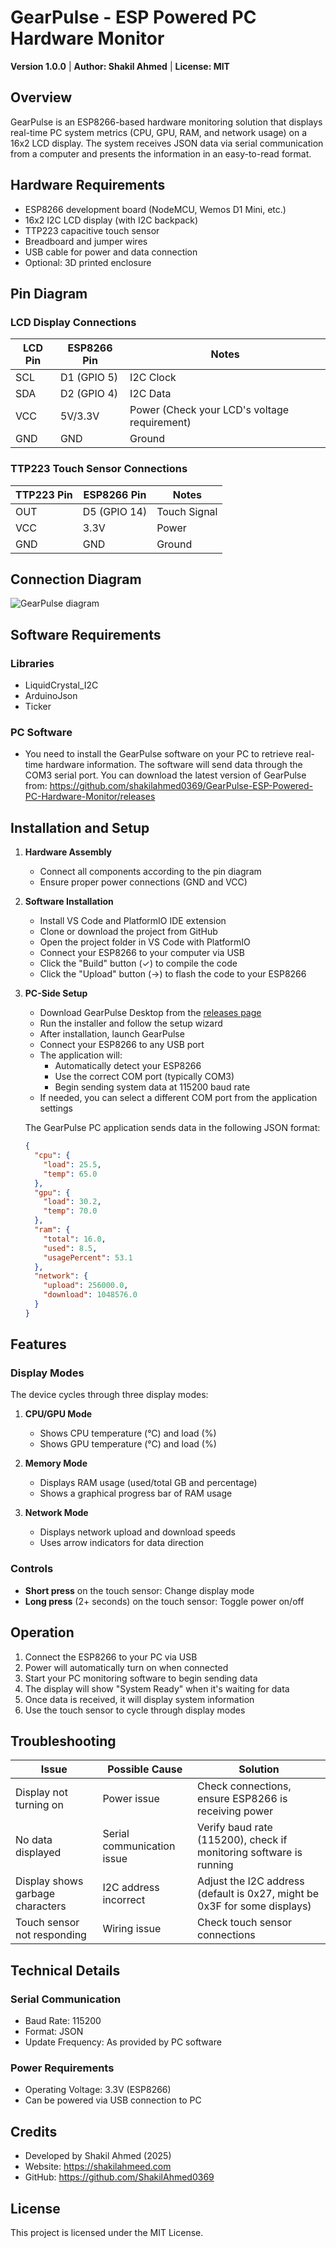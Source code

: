 # GearPulse - ESP Powered PC Hardware Monitor
**Version 1.0.0** | **Author: Shakil Ahmed** | **License: MIT**

## Overview
GearPulse is an ESP8266-based hardware monitoring solution that displays real-time PC system metrics (CPU, GPU, RAM, and network usage) on a 16x2 LCD display. The system receives JSON data via serial communication from a computer and presents the information in an easy-to-read format.

## Hardware Requirements

- ESP8266 development board (NodeMCU, Wemos D1 Mini, etc.)
- 16x2 I2C LCD display (with I2C backpack)
- TTP223 capacitive touch sensor
- Breadboard and jumper wires
- USB cable for power and data connection
- Optional: 3D printed enclosure

## Pin Diagram

### LCD Display Connections

| LCD Pin | ESP8266 Pin | Notes |
|---------|-------------|-------|
| SCL     | D1 (GPIO 5) | I2C Clock |
| SDA     | D2 (GPIO 4) | I2C Data |
| VCC     | 5V/3.3V     | Power (Check your LCD's voltage requirement) |
| GND     | GND         | Ground |

### TTP223 Touch Sensor Connections

| TTP223 Pin | ESP8266 Pin | Notes |
|------------|-------------|-------|
| OUT        | D5 (GPIO 14)| Touch Signal |
| VCC        | 3.3V        | Power |
| GND        | GND         | Ground |

## Connection Diagram
![GearPulse diagram](https://github.com/user-attachments/assets/052c5227-acf6-439c-99cc-d37d3df02786)


## Software Requirements

### Libraries
- LiquidCrystal_I2C
- ArduinoJson
- Ticker

### PC Software
- You need to install the GearPulse software on your PC to retrieve real-time hardware information. The software will send data through the COM3 serial port. You can download the latest version of GearPulse from: https://github.com/shakilahmed0369/GearPulse-ESP-Powered-PC-Hardware-Monitor/releases

## Installation and Setup

1. **Hardware Assembly**
   - Connect all components according to the pin diagram
   - Ensure proper power connections (GND and VCC)

2. **Software Installation**
   - Install VS Code and PlatformIO IDE extension
   - Clone or download the project from GitHub
   - Open the project folder in VS Code with PlatformIO
   - Connect your ESP8266 to your computer via USB
   - Click the "Build" button (✓) to compile the code
   - Click the "Upload" button (→) to flash the code to your ESP8266

3. **PC-Side Setup**
   - Download GearPulse Desktop from the [releases page](https://github.com/shakilahmed0369/GearPulse-ESP-Powered-PC-Hardware-Monitor/releases)
   - Run the installer and follow the setup wizard
   - After installation, launch GearPulse
   - Connect your ESP8266 to any USB port
   - The application will:
     - Automatically detect your ESP8266
     - Use the correct COM port (typically COM3)
     - Begin sending system data at 115200 baud rate
   - If needed, you can select a different COM port from the application settings

   The GearPulse PC application sends data in the following JSON format:
     ```json
     {
       "cpu": {
         "load": 25.5,
         "temp": 65.0
       },
       "gpu": {
         "load": 30.2,
         "temp": 70.0
       },
       "ram": {
         "total": 16.0,
         "used": 8.5,
         "usagePercent": 53.1
       },
       "network": {
         "upload": 256000.0,
         "download": 1048576.0
       }
     }
     ```

## Features

### Display Modes
The device cycles through three display modes:

1. **CPU/GPU Mode**
   - Shows CPU temperature (°C) and load (%)
   - Shows GPU temperature (°C) and load (%)

2. **Memory Mode**
   - Displays RAM usage (used/total GB and percentage)
   - Shows a graphical progress bar of RAM usage

3. **Network Mode**
   - Displays network upload and download speeds
   - Uses arrow indicators for data direction

### Controls
- **Short press** on the touch sensor: Change display mode
- **Long press** (2+ seconds) on the touch sensor: Toggle power on/off

## Operation

1. Connect the ESP8266 to your PC via USB
2. Power will automatically turn on when connected
3. Start your PC monitoring software to begin sending data
4. The display will show "System Ready" when it's waiting for data
5. Once data is received, it will display system information
6. Use the touch sensor to cycle through display modes

## Troubleshooting

| Issue | Possible Cause | Solution |
|-------|----------------|----------|
| Display not turning on | Power issue | Check connections, ensure ESP8266 is receiving power |
| No data displayed | Serial communication issue | Verify baud rate (115200), check if monitoring software is running |
| Display shows garbage characters | I2C address incorrect | Adjust the I2C address (default is 0x27, might be 0x3F for some displays) |
| Touch sensor not responding | Wiring issue | Check touch sensor connections |

## Technical Details

### Serial Communication
- Baud Rate: 115200
- Format: JSON
- Update Frequency: As provided by PC software

### Power Requirements
- Operating Voltage: 3.3V (ESP8266)
- Can be powered via USB connection to PC

## Credits
- Developed by Shakil Ahmed (2025)
- Website: https://shakilahmeed.com
- GitHub: https://github.com/ShakilAhmed0369

## License
This project is licensed under the MIT License.

